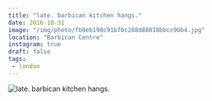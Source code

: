 ```yaml
---
title: "late. barbican kitchen hangs."
date: 2016-10-31
image: "/img/photo/fb9eb190c91b70c288d88018bbcc9bb4.jpg"
location: "Barbican Centre"
instagram: true
draft: false
tags:
 - london
---
```


![late. barbican kitchen hangs.](/img/photo/fb9eb190c91b70c288d88018bbcc9bb4.jpg)
